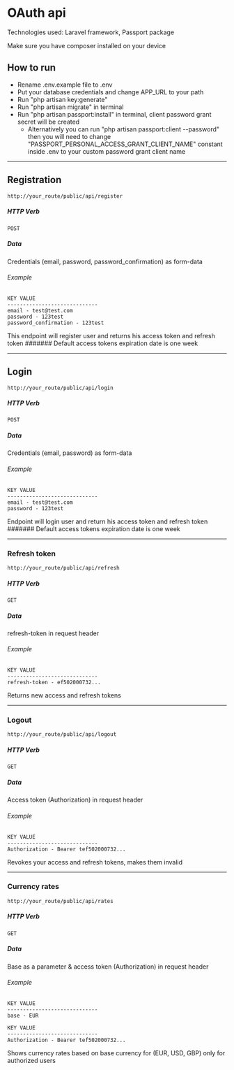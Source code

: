 
# OAuth api

Technologies used: Laravel framework, Passport package

Make sure you have composer installed on your device

## How to run

- Rename .env.example file to .env
- Put your database credentials and change APP_URL to your path
- Run "php artisan key:generate"
- Run "php artisan migrate" in terminal
- Run "php artisan passport:install" in terminal, client password grant secret will be created
    - Alternatively you can run "php artisan passport:client --password" then you will need to change "PASSPORT_PERSONAL_ACCESS_GRANT_CLIENT_NAME" constant inside .env to your custom password grant client name

---

## Registration

```
http://your_route/public/api/register
```

##### HTTP Verb

```
POST
```

##### Data

Credentials (email, password, password_confirmation) as form-data

###### Example

```
KEY VALUE
-----------------------------
email - test@test.com
password - 123test
password_confirmation - 123test
```

This endpoint will register user and returns his access token and refresh token
####### Default access tokens expiration date is one week

---

## Login 

```
http://your_route/public/api/login
```

##### HTTP Verb

```
POST
```

##### Data

Credentials (email, password) as form-data

###### Example
```
KEY VALUE
-----------------------------
email - test@test.com
password - 123test
```

Endpoint will login user and return his access token and refresh token
####### Default access tokens expiration date is one week

---

### Refresh token

```
http://your_route/public/api/refresh
```
##### HTTP Verb

```
GET
```

##### Data

refresh-token in request header

###### Example
```
KEY VALUE
-----------------------------
refresh-token - ef502000732...
```

Returns new access and refresh tokens

---

### Logout

```
http://your_route/public/api/logout
```

##### HTTP Verb

```
GET
```

##### Data

Access token (Authorization) in request header

###### Example
```
KEY VALUE
-----------------------------
Authorization - Bearer tef502000732...
```

Revokes your access and refresh tokens, makes them invalid

---

### Currency rates

```
http://your_route/public/api/rates
```

##### HTTP Verb

```
GET
```

##### Data
Base as a parameter & access token (Authorization) in request header

###### Example
```
KEY VALUE
-----------------------------
base - EUR
```

```
KEY VALUE
-----------------------------
Authorization - Bearer tef502000732...
```

Shows currency rates based on base currency for (EUR, USD, GBP) only for authorized users
    

